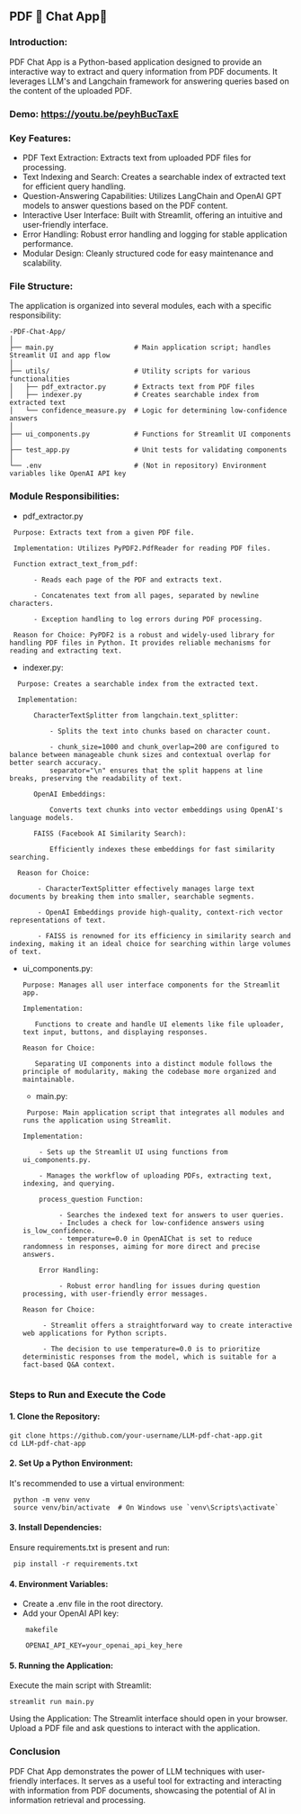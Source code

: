 ##  PDF 📑 Chat App💬

### Introduction:

PDF Chat App is a Python-based application designed to provide an interactive way to extract and query information from PDF documents. It leverages LLM's and Langchain framework for answering queries based on the content of the uploaded PDF.

### Demo: https://youtu.be/peyhBucTaxE

### Key Features:

  - PDF Text Extraction: Extracts text from uploaded PDF files for processing.
  - Text Indexing and Search: Creates a searchable index of extracted text for efficient query handling.
  - Question-Answering Capabilities: Utilizes LangChain and OpenAI GPT models to answer questions based on the PDF content.
  - Interactive User Interface: Built with Streamlit, offering an intuitive and user-friendly interface.
  - Error Handling: Robust error handling and logging for stable application performance.
  - Modular Design: Cleanly structured code for easy maintenance and scalability.

### File Structure:

The application is organized into several modules, each with a specific responsibility:

    -PDF-Chat-App/
    │
    ├── main.py                    # Main application script; handles Streamlit UI and app flow
    │
    ├── utils/                     # Utility scripts for various functionalities
    │   ├── pdf_extractor.py       # Extracts text from PDF files
    │   ├── indexer.py             # Creates searchable index from extracted text
    │   └── confidence_measure.py  # Logic for determining low-confidence answers
    │
    ├── ui_components.py           # Functions for Streamlit UI components
    │
    ├── test_app.py                # Unit tests for validating components
    │
    └── .env                       # (Not in repository) Environment variables like OpenAI API key

### Module Responsibilities:

   - pdf_extractor.py
 ```
  Purpose: Extracts text from a given PDF file.

  Implementation: Utilizes PyPDF2.PdfReader for reading PDF files.

  Function extract_text_from_pdf:

       - Reads each page of the PDF and extracts text.

       - Concatenates text from all pages, separated by newline characters.

       - Exception handling to log errors during PDF processing.

  Reason for Choice: PyPDF2 is a robust and widely-used library for handling PDF files in Python. It provides reliable mechanisms for reading and extracting text.
 ```
  
  - indexer.py:
```
  Purpose: Creates a searchable index from the extracted text.

  Implementation:

      CharacterTextSplitter from langchain.text_splitter:

          - Splits the text into chunks based on character count.

          - chunk_size=1000 and chunk_overlap=200 are configured to balance between manageable chunk sizes and contextual overlap for better search accuracy.
          separator="\n" ensures that the split happens at line breaks, preserving the readability of text.

      OpenAI Embeddings:

          Converts text chunks into vector embeddings using OpenAI's language models.

      FAISS (Facebook AI Similarity Search):

          Efficiently indexes these embeddings for fast similarity searching.

  Reason for Choice:

       - CharacterTextSplitter effectively manages large text documents by breaking them into smaller, searchable segments.

       - OpenAI Embeddings provide high-quality, context-rich vector representations of text.

       - FAISS is renowned for its efficiency in similarity search and indexing, making it an ideal choice for searching within large volumes of text.

```

  - ui_components.py:
     ```
     Purpose: Manages all user interface components for the Streamlit app.

    Implementation:
     
        Functions to create and handle UI elements like file uploader, text input, buttons, and displaying responses.
     
    Reason for Choice:
     
        Separating UI components into a distinct module follows the principle of modularity, making the codebase more organized and maintainable.
     ```
     
    - main.py:
    ```
     Purpose: Main application script that integrates all modules and runs the application using Streamlit.

    Implementation:
    
        - Sets up the Streamlit UI using functions from ui_components.py.
    
        - Manages the workflow of uploading PDFs, extracting text, indexing, and querying.
    
        process_question Function:
    
             - Searches the indexed text for answers to user queries.
             - Includes a check for low-confidence answers using is_low_confidence.
             - temperature=0.0 in OpenAIChat is set to reduce randomness in responses, aiming for more direct and precise answers.
    
        Error Handling:
    
             - Robust error handling for issues during question processing, with user-friendly error messages.
    
    Reason for Choice:
    
         - Streamlit offers a straightforward way to create interactive web applications for Python scripts.
    
         - The decision to use temperature=0.0 is to prioritize deterministic responses from the model, which is suitable for a fact-based Q&A context.
        
    ```

### Steps to Run and Execute the Code

  #### 1. Clone the Repository:



  ```
  git clone https://github.com/your-username/LLM-pdf-chat-app.git
  cd LLM-pdf-chat-app
```

#### 2. Set Up a Python Environment:

   It's recommended to use a virtual environment:
   ```
    python -m venv venv
    source venv/bin/activate  # On Windows use `venv\Scripts\activate`
   ```

#### 3. Install Dependencies:

  Ensure requirements.txt is present and run:

   ```
    pip install -r requirements.txt
   ```

#### 4. Environment Variables:

   - Create a .env file in the root directory.
   - Add your OpenAI API key:
```
    makefile

    OPENAI_API_KEY=your_openai_api_key_here
  ```  

#### 5. Running the Application:

  Execute the main script with Streamlit:

  ```
  streamlit run main.py
```

  Using the Application:
      The Streamlit interface should open in your browser.
      Upload a PDF file and ask questions to interact with the application.

### Conclusion

 PDF Chat App demonstrates the power of LLM techniques with user-friendly interfaces. It serves as a useful tool for extracting and interacting with information from PDF documents, showcasing the potential of AI in information retrieval and processing.
